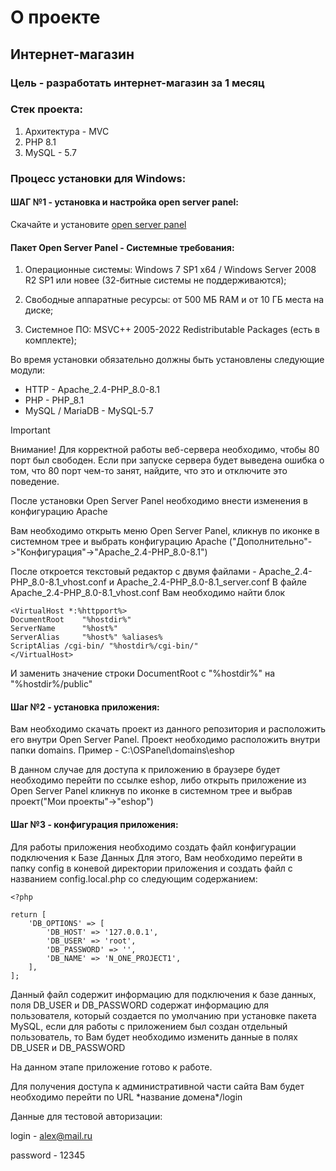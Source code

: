 # О проекте

## Интернет-магазин

### Цель - разработать интернет-магазин за 1 месяц

### Стек проекта:

1. Архитектура - MVC
2. PHP 8.1
3. MySQL - 5.7

### Процесс установки для Windows:

#### ШАГ №1 - установка и настройка open server panel:

Скачайте и установите [open server panel](https://ospanel.io/download/)

#### Пакет Open Server Panel - Системные требования:

1. Операционные системы: Windows 7 SP1 x64 / Windows Server 2008 R2 SP1 или новее (32-битные системы не поддерживаются);

2. Свободные аппаратные ресурсы: от 500 МБ RAM и от 10 ГБ места на диске;

3. Системное ПО: MSVC++ 2005-2022 Redistributable Packages (есть в комплекте);

Во время установки обязательно должны быть установлены следующие модули:

- HTTP - Apache_2.4-PHP_8.0-8.1
- PHP - PHP_8.1
- MySQL / MariaDB - MySQL-5.7

> [!IMPORTANT]
> Внимание! Для корректной работы веб-сервера необходимо, чтобы 80 порт был свободен. Если при запуске сервера будет
> выведена ошибка о том, что 80 порт чем-то занят, найдите, что это и отключите это поведение.

После установки Open Server Panel необходимо внести изменения в конфигурацию Apache

Вам необходимо открыть меню Open Server Panel, кликнув по иконке в
системном трее и выбрать конфигурацию Apache ("Дополнительно"->"Конфигурация"->"Apache_2.4-PHP_8.0-8.1")

После откроется текстовый редактор с двумя файлами - Apache_2.4-PHP_8.0-8.1_vhost.conf и
Apache_2.4-PHP_8.0-8.1_server.conf
В файле Apache_2.4-PHP_8.0-8.1_vhost.conf Вам необходимо найти блок

```
<VirtualHost *:%httpport%>
DocumentRoot    "%hostdir%"
ServerName      "%host%"
ServerAlias     "%host%" %aliases%
ScriptAlias /cgi-bin/ "%hostdir%/cgi-bin/"
</VirtualHost>
```

И заменить значение строки DocumentRoot с "%hostdir%" на "%hostdir%/public"

#### Шаг №2 - установка приложения:

Вам необходимо скачать проект из данного репозитория и расположить его внутри Open Server Panel. Проект необходимо
расположить внутри папки domains.
Пример - C:\OSPanel\domains\eshop

В данном случае для доступа к приложению в браузере будет необходимо перейти по ссылке eshop, либо открыть приложение из
Open Server Panel кликнув по иконке в
системном трее и выбрав проект("Мои проекты"->"eshop")

#### Шаг №3 - конфигурация приложения:

Для работы приложения необходимо создать файл конфигурации подключения к Базе Данных
Для этого, Вам необходимо перейти в папку config в коневой директории приложения и создать файл с названием
config.local.php со следующим содержанием:

```
<?php

return [
	'DB_OPTIONS' => [
		'DB_HOST' => '127.0.0.1',
		'DB_USER' => 'root',
		'DB_PASSWORD' => '',
		'DB_NAME' => 'N_ONE_PROJECT1',
	],
];
```

Данный файл содержит информацию для подключения к базе данных, поля DB_USER и DB_PASSWORD содержат информацию для
пользователя, который создается по умолчанию при установке пакета MySQL, если для работы с приложением был создан
отдельный пользователь, то Вам будет необходимо изменить данные в полях DB_USER и DB_PASSWORD

На данном этапе приложение готово к работе.

Для получения доступа к административной части сайта Вам будет необходимо перейти по URL \*название домена\*/login

Данные для тестовой авторизации:

login - alex@mail.ru

password - 12345